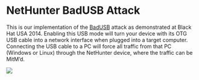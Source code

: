 # NetHunter BadUSB Attack

This is our implementation of the [BadUSB](https://srlabs.de/badusb/) attack as demonstrated at Black Hat USA 2014. Enabling this USB mode will turn your device with its OTG USB cable into a network interface when plugged into a target computer. Connecting the USB cable to a PC will force all traffic from that PC (Windows or Linux) through the NetHunter device, where the traffic can be MitM’d.

[![](https://www.kali.org/docs/nethunter/nethunter-badusb/nethunter-badusb.png)](https://www.kali.org/docs/nethunter/nethunter-badusb/nethunter-badusb.png)
